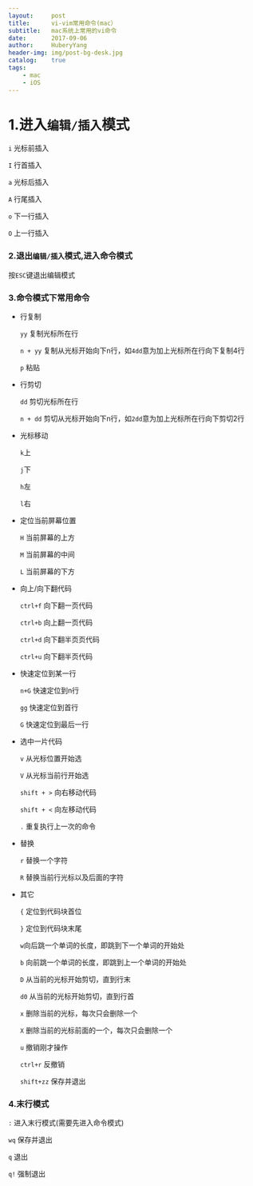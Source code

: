 ```yaml
--- 
layout:     post                      
title:      vi-vim常用命令(mac）
subtitle:   mac系统上常用的vi命令
date:       2017-09-06                  
author:     HuberyYang                
header-img: img/post-bg-desk.jpg  
catalog:    true                     
tags:                             
    - mac 
    - iOS
---
```


# 1.进入`编辑/插入`模式

`i` 光标前插入

`I` 行首插入

`a` 光标后插入

`A` 行尾插入

`o` 下一行插入

`O` 上一行插入

### 2.退出`编辑/插入`模式,进入命令模式

按`ESC`键退出编辑模式

### 3.命令模式下常用命令

- 行复制

    `yy` 复制光标所在行

    `n + yy` 复制从光标开始向下n行，如`4dd`意为加上光标所在行向下复制4行

    `p` 粘贴

- 行剪切

    `dd` 剪切光标所在行

     `n + dd` 剪切从光标开始向下n行，如`2dd`意为加上光标所在行向下剪切2行

- 光标移动

    `k`上

    `j`下

    `h`左

    `l`右

- 定位当前屏幕位置

    `H` 当前屏幕的上方

    `M` 当前屏幕的中间

    `L` 当前屏幕的下方

-  向上/向下翻代码

    `ctrl+f` 向下翻一页代码

    `ctrl+b` 向上翻一页代码

    `ctrl+d` 向下翻半页页代码

    `ctrl+u` 向下翻半页代码

- 快速定位到某一行

    `n+G` 快速定位到n行

    `gg` 快速定位到首行

    `G` 快速定位到最后一行

- 选中一片代码

    `v` 从光标位置开始选

    `V` 从光标当前行开始选

    `shift + >` 向右移动代码

    `shift + <` 向左移动代码

    `.` 重复执行上一次的命令

- 替换

  `r` 替换一个字符

  `R` 替换当前行光标以及后面的字符

- 其它

    `{` 定位到代码块首位

    `}` 定位到代码块末尾

    `w`向后跳一个单词的长度，即跳到下一个单词的开始处

    `b` 向前跳一个单词的长度，即跳到上一个单词的开始处

    `D` 从当前的光标开始剪切，直到行末

    `d0` 从当前的光标开始剪切，直到行首

    `x` 删除当前的光标，每次只会删除一个

    `X` 删除当前的光标前面的一个，每次只会删除一个

    `u` 撤销刚才操作

    `ctrl+r` 反撤销

    `shift+zz` 保存并退出

### 4.末行模式

`:` 进入末行模式(需要先进入命令模式)

`wq` 保存并退出

`q` 退出

`q!` 强制退出
